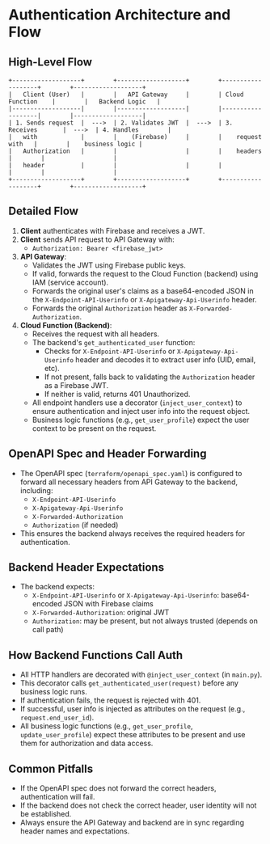 # Authentication Architecture and Flow

## High-Level Flow

```
+-------------------+        +-------------------+        +-------------------+        +-------------------+
|   Client (User)   |        |   API Gateway     |        | Cloud Function    |        |   Backend Logic   |
|-------------------|        |-------------------|        |-------------------|        |-------------------|
| 1. Sends request  |  --->  | 2. Validates JWT  |  --->  | 3. Receives       |  --->  | 4. Handles        |
|   with            |        |    (Firebase)     |        |    request with   |        |    business logic |
|   Authorization   |        |                   |        |    headers        |        |                   |
|   header          |        |                   |        |                   |        |                   |
+-------------------+        +-------------------+        +-------------------+        +-------------------+
```

## Detailed Flow

1. **Client** authenticates with Firebase and receives a JWT.
2. **Client** sends API request to API Gateway with:
   - `Authorization: Bearer <firebase_jwt>`
3. **API Gateway**:
   - Validates the JWT using Firebase public keys.
   - If valid, forwards the request to the Cloud Function (backend) using IAM (service account).
   - Forwards the original user's claims as a base64-encoded JSON in the `X-Endpoint-API-Userinfo` or `X-Apigateway-Api-Userinfo` header.
   - Forwards the original `Authorization` header as `X-Forwarded-Authorization`.
4. **Cloud Function (Backend)**:
   - Receives the request with all headers.
   - The backend's `get_authenticated_user` function:
     - Checks for `X-Endpoint-API-Userinfo` or `X-Apigateway-Api-Userinfo` header and decodes it to extract user info (UID, email, etc).
     - If not present, falls back to validating the `Authorization` header as a Firebase JWT.
     - If neither is valid, returns 401 Unauthorized.
   - All endpoint handlers use a decorator (`inject_user_context`) to ensure authentication and inject user info into the request object.
   - Business logic functions (e.g., `get_user_profile`) expect the user context to be present on the request.

## OpenAPI Spec and Header Forwarding
- The OpenAPI spec (`terraform/openapi_spec.yaml`) is configured to forward all necessary headers from API Gateway to the backend, including:
  - `X-Endpoint-API-Userinfo`
  - `X-Apigateway-Api-Userinfo`
  - `X-Forwarded-Authorization`
  - `Authorization` (if needed)
- This ensures the backend always receives the required headers for authentication.

## Backend Header Expectations
- The backend expects:
  - `X-Endpoint-API-Userinfo` or `X-Apigateway-Api-Userinfo`: base64-encoded JSON with Firebase claims
  - `X-Forwarded-Authorization`: original JWT
  - `Authorization`: may be present, but not always trusted (depends on call path)

## How Backend Functions Call Auth
- All HTTP handlers are decorated with `@inject_user_context` (in `main.py`).
- This decorator calls `get_authenticated_user(request)` before any business logic runs.
- If authentication fails, the request is rejected with 401.
- If successful, user info is injected as attributes on the request (e.g., `request.end_user_id`).
- All business logic functions (e.g., `get_user_profile`, `update_user_profile`) expect these attributes to be present and use them for authorization and data access.

## Common Pitfalls
- If the OpenAPI spec does not forward the correct headers, authentication will fail.
- If the backend does not check the correct header, user identity will not be established.
- Always ensure the API Gateway and backend are in sync regarding header names and expectations. 